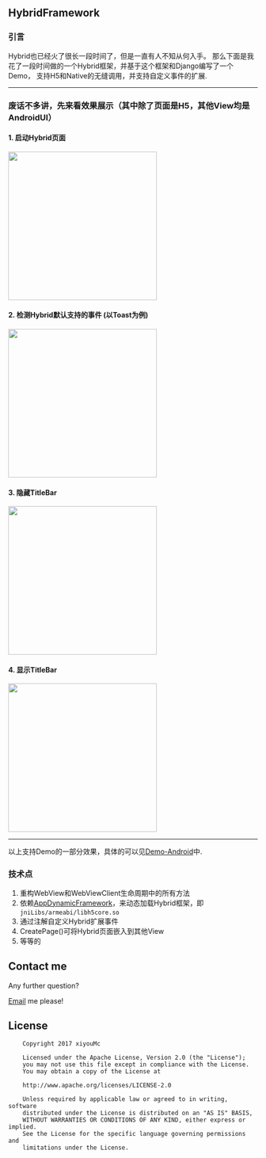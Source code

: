 ## HybridFramework

### 引言

Hybrid也已经火了很长一段时间了，但是一直有人不知从何入手。
那么下面是我花了一段时间做的一个Hybrid框架，并基于这个框架和Django编写了一个Demo，
支持H5和Native的无缝调用，并支持自定义事件的扩展.

----

### 废话不多讲，先来看效果展示（其中除了页面是H5，其他View均是AndroidUI）


#### 1. 启动Hybrid页面

<img src=https://github.com/xiyouMc/HybridFramework/blob/master/img/start_hybrid.gif width=300px>
<br>

#### 2. 检测Hybrid默认支持的事件 (以Toast为例)

<img src=https://github.com/xiyouMc/HybridFramework/blob/master/img/checkjsapi.gif width=300px>
<br>

#### 3.  隐藏TitleBar 

<img src=https://github.com/xiyouMc/HybridFramework/blob/master/img/hide_title.gif width=300px>
<br>

#### 4.  显示TitleBar 

<img src=https://github.com/xiyouMc/HybridFramework/blob/master/img/show_title.gif width=300px>
<br>

-----

以上支持Demo的一部分效果，具体的可以见[Demo-Android](https://github.com/xiyouMc/HybridFramework/tree/master/demo_android)中.

### 技术点

1. 重构WebView和WebViewClient生命周期中的所有方法
2. 依赖[AppDynamicFramework](https://github.com/xiyouMc/AppDynamicFramework)，来动态加载Hybrid框架，即 `jniLibs/armeabi/libh5core.so`
3. 通过注解自定义Hybrid扩展事件
4. CreatePage()可将Hybrid页面嵌入到其他View
5. 等等的


## Contact me

Any further question?

[Email](mailto:tmac694449212@gmail.com) me please!

## License

        Copyright 2017 xiyouMc

        Licensed under the Apache License, Version 2.0 (the "License");
        you may not use this file except in compliance with the License.
        You may obtain a copy of the License at

        http://www.apache.org/licenses/LICENSE-2.0

        Unless required by applicable law or agreed to in writing, software
        distributed under the License is distributed on an "AS IS" BASIS,
        WITHOUT WARRANTIES OR CONDITIONS OF ANY KIND, either express or implied.
        See the License for the specific language governing permissions and
        limitations under the License.